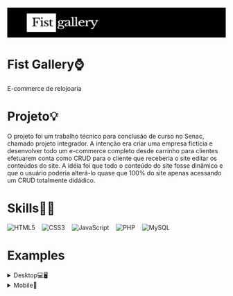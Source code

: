 ![screenshot](banner.jpg)
# Fist Gallery⌚
E-commerce de relojoaria


# Projeto💡

O projeto foi um trabalho técnico para conclusão de curso no Senac, chamado projeto integrador. A intenção era criar uma empresa fictícia
e desenvolver todo um e-commerce completo desde carrinho para clientes efetuarem conta como CRUD para o cliente que receberia o site editar os conteúdos do site.
A idéia foi que todo o conteúdo do site fosse dinâmico e que o usuário poderia alterá-lo quase que 100% do site apenas acessando um CRUD totalmente didádico.



# Skills👨‍💻

<img src="https://img.shields.io/badge/HTML5-E34F26?style=for-the-badge&logo=html5&logoColor=white" alt="HTML5">&nbsp;
&nbsp;
<img src="https://img.shields.io/badge/CSS3-1572B6?style=for-the-badge&logo=css3&logoColor=white" alt="CSS3">&nbsp;
&nbsp;
<img src="https://img.shields.io/badge/JavaScript-F7DF1E?style=for-the-badge&logo=javascript&logoColor=black" alt="JavaScript">&nbsp;
&nbsp;
<img src="https://img.shields.io/badge/PHP-777BB4?style=for-the-badge&logo=php&logoColor=white" alt="PHP">&nbsp;
&nbsp;
<img src="https://img.shields.io/badge/MySQL-00000F?style=for-the-badge&logo=mysql&logoColor=white" alt="MySQL">&nbsp;


# Examples
<details>
  <summary>Desktop💻🖥</summary>
  
  ![screenshot](screenshot.jpg)  
  ![screenshot](screenshot3.jpg)
  ![screenshot](screenshot5.jpg)
  ![screenshot](screenshot7.jpg)
  ![screenshot](screenshot9.jpg)
  ![screenshot](screenshot11.jpg)
  ![screenshot](screenshot13.jpg)
  ![screenshot](screenshot15.jpg)
  ![screenshot](screenshot17.jpg)
  ![screenshot](screenshot19.jpg)
  
  
</details>

<details>
  <summary>Mobile📱</summary>
  
  
  
</details>



